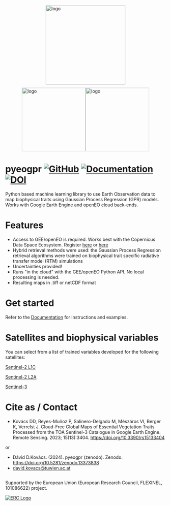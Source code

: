 <div style="display: flex; flex-direction: column; align-items: center; justify-content: center;">
  <img src="https://github.com/user-attachments/assets/a3ede50e-acbb-4375-bcfd-a3892f8c3c7d" alt="logo" width="250"/>
  <div style="display: flex; justify-content: center; margin-top: 10px;">
    <img src="https://github.com/user-attachments/assets/9e748a0f-6594-4ed8-bb55-1e0ce53a1577" alt="logo" width="200"/>
    <img src="https://github.com/user-attachments/assets/37f31ff8-b4da-42a6-8497-ed0566555f82" alt="logo" width="200"/>
  </div>
</div>



# pyeogpr [![GitHub](https://img.shields.io/badge/GitHub-pyeogpr-purple.svg)](https://github.com/daviddkovacs/pyeogpr)   [![Documentation](https://img.shields.io/badge/docs-pyeogpr-blue.svg)](https://pyeogpr.readthedocs.io/en/latest/pyeogpr.html) [![DOI](https://img.shields.io/badge/DOI-10.5281%2Fzenodo.13373838-green)](https://doi.org/10.5281/zenodo.13373838)



Python based machine learning library to use Earth Observation data to map biophysical traits using Gaussian Process Regression (GPR) models. Works with Google Earth Engine and openEO cloud back-ends.

# Features

- Access to GEE/openEO is required. Works best with the Copernicus Data Space Ecosystem. Register [here](https://code.earthengine.google.com/register) or [here](https://docs.openeo.cloud/join/free_trial.html)
- Hybrid retrieval methods were used: the Gaussian Process Regression retrieval algorithms were trained on biophysical trait specific radiative transfer model (RTM) simulations
- Uncertainties provided! 
- Runs "in the cloud" with the GEE/openEO Python API. No local processing is needed.
- Resulting maps in .tiff or netCDF format

# Get started

Refer to the [Documentation](https://pyeogpr.readthedocs.io/en/latest/pyeogpr.html) for instructions and examples.


# Satellites and biophysical variables

You can select from a list of trained variables developed for the following satellites:

[Sentinel-2 L1C](https://pyeogpr.readthedocs.io/en/latest/sensors.html#)

[Sentinel-2 L2A](https://pyeogpr.readthedocs.io/en/latest/sensors.html#)

[Sentinel-3](https://pyeogpr.readthedocs.io/en/latest/sensors.html#sentinel-3-ocean-and-land-colour-instrument-olci)

# Cite as / Contact

- Kovács DD, Reyes-Muñoz P, Salinero-Delgado M, Mészáros VI, Berger K, Verrelst J. Cloud-Free Global Maps of Essential Vegetation Traits Processed from the TOA Sentinel-3 Catalogue in Google Earth Engine. Remote Sensing. 2023; 15(13):3404. https://doi.org/10.3390/rs15133404
  
or

- Dávid D.Kovács. (2024). pyeogpr (zenodo). Zenodo. https://doi.org/10.5281/zenodo.13373838
- david.kovacs@tuwien.ac.at

## 
Supported by the European Union (European Research Council, FLEXINEL, 101086622) project.

<a href="https://leoipl.uv.es/flexinel/">
  <img src="https://github.com/user-attachments/assets/940bf34f-04d3-4fb0-9d68-8d6f19c14bab" alt="ERC Logo">
</a>
